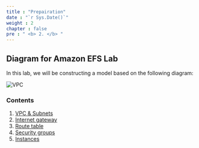 ```yaml
---
title : "Prepairation"
date : "`r Sys.Date()`"
weight : 2
chapter : false
pre : " <b> 2. </b> "
---
```


## Diagram for Amazon EFS Lab

In this lab, we will be constructing a model based on the following diagram:

![VPC][2]


### Contents

1. [VPC & Subnets](2.1-vpcsubnets/)
2. [Internet gateway](2.2-internetgateway/)
3. [Route table](2.3-routetable/)
4. [Security groups](2.4-securitygroups/)
5. [Instances](2.5-instances/)

[2]: /ws-0001/images/2/efs-diagram.png?featherlight=false&width=90pc